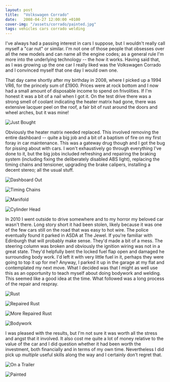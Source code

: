 ```yaml
---
layout: post
title:  "Volkswagen Corrado"
date:   2008-04-27 12:00:00 +0100
cover-img: "/assets/corrado/painted.jpg"
tags: vehicles cars corrado welding
---
```

I've always had a passing interest in cars I suppose, but I wouldn't really call myself a "car nut" or similar. I'm not one of those people that obsesses over all the new models and can name all the engine codes; as a general rule I'm more into the underlying technology -- the how it works. Having said that, as I was growing up the one car I really liked was the Volkswagen Corrado and I convinced myself that one day I would own one.

That day came shortly after my birthday in 2008, where I picked up a 1994 VR6, for the princely sum of £1900. Prices were at rock bottom and I now had a small amount of disposable income to spend on frivolities. If I'm honest it was a bit of a nail when I got it. On the test drive there was a strong smell of coolant indicating the heater matrix had gone, there was extensive lacquer peel on the roof, a fair bit of rust around the doors and wheel arches, but it was mine!

![Just Bought](/assets/corrado/justbought.jpg)

Obviously the heater matrix needed replaced. This involved removing the entire dashboard -- quite a big job and a bit of a baptism of fire on my first foray in car maintenance. This was a gateway drug though and I got the bug for pissing about with cars. I won't exhaustively go through everything I've done to it, but the big jobs included refreshing and repairing the braking system (including fixing the deliberately disabled ABS light), replacing the timing chains and tensioner, upgrading the brake calipers, installing a decent stereo; all the usual stuff.

![Dashboard Out](/assets/corrado/dashout.jpg)

![Timing Chains](/assets/corrado/timingchains.jpg)

![Manifold](/assets/corrado/manifold.jpg)

![Cylinder Head](/assets/corrado/cylinderhead.jpg)

In 2010 I went outside to drive somewhere and to my horror my beloved car wasn't there. Long story short it had been stolen, likely because it was one of the few cars still on the road that was easy to hot wire. The police eventually found it parked in ASDA at The Jewel. If you're familiar with Edinburgh that will probably make sense. They'd made a bit of a mess. The steering column was broken and obviously the ignition wiring was not in a great state. They'd helpfully bent the locked fuel flap open and damaged he surrounding body work. I'd left it with very little fuel in it, perhaps they were going to top it up for me? Anyway, I parked it up in the garage at my flat and contemplated my next move. What I decided was that I might as well use this as an opportunity to teach myself about doing bodywork and welding. This seemed like a good idea at the time. What followed was a long process of the repair and respray.

![Rust](/assets/corrado/rust.jpg)

![Repaired Rust](/assets/corrado/repairedrust.jpg)

![More Repaired Rust](/assets/corrado/repairedrust2.jpg)

![Bodywork](/assets/corrado/bodywork.jpg)

I was pleased with the results, but I'm not sure it was worth all the stress and angst that it involved. It also cost me quite a lot of money relative to the value of the car and I did question whether it had been worth the investment, both financially and in terms of my own time. Nevertheless I did pick up *multiple* useful skills along the way and I certainly don't regret that.

![On a Trailer](/assets/corrado/trailer.jpg)

![Painted](/assets/corrado/painted.jpg)
